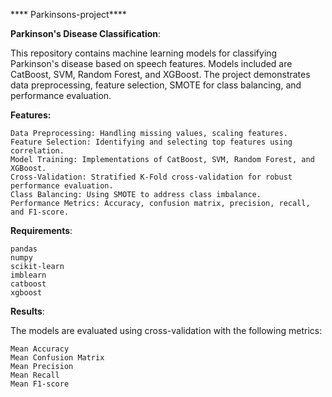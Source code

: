 **** Parkinsons-project****

**Parkinson's Disease Classification**:

This repository contains machine learning models for classifying Parkinson's disease based on speech features. Models included are CatBoost, SVM, Random Forest, and XGBoost. The project demonstrates data 
preprocessing, feature selection, SMOTE for class balancing, and performance evaluation.


**Features:**

    Data Preprocessing: Handling missing values, scaling features.  
    Feature Selection: Identifying and selecting top features using correlation.
    Model Training: Implementations of CatBoost, SVM, Random Forest, and XGBoost.
    Cross-Validation: Stratified K-Fold cross-validation for robust performance evaluation.
    Class Balancing: Using SMOTE to address class imbalance.
    Performance Metrics: Accuracy, confusion matrix, precision, recall, and F1-score.
    

**Requirements**:

    pandas
    numpy
    scikit-learn
    imblearn
    catboost
    xgboost

**Results**:

  The models are evaluated using cross-validation with the following metrics:
  
    Mean Accuracy
    Mean Confusion Matrix
    Mean Precision
    Mean Recall
    Mean F1-score

